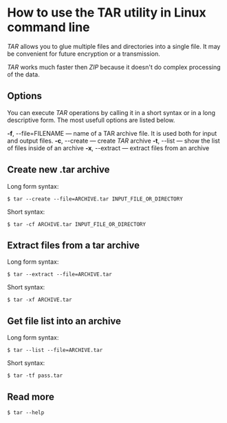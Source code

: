 
# How to use the TAR utility in Linux command line

*TAR* allows you to glue multiple files and directories into a single file. It may be convenient for future encryption or a transmission.

*TAR* works much faster then *ZIP* because it doesn't do complex processing of the data.

## Options 

You can execute *TAR* operations by calling it in a short syntax or in a long descriptive form. The most usefull options are listed below.

**-f**, --file=FILENAME — name of a TAR archive file. It is used both for input and output files.
**-c**, --create — create *TAR* archive
**-t**, --list — show the list of files inside of an archive
**-x**, --extract — extract files from an archive

## Create new .tar archive

Long form syntax:

    $ tar --create --file=ARCHIVE.tar INPUT_FILE_OR_DIRECTORY

Short syntax:

    $ tar -cf ARCHIVE.tar INPUT_FILE_OR_DIRECTORY

## Extract files from a tar archive

Long form syntax:

    $ tar --extract --file=ARCHIVE.tar

Short syntax:

    $ tar -xf ARCHIVE.tar

## Get file list into an archive

Long form syntax:

    $ tar --list --file=ARCHIVE.tar

Short syntax:

    $ tar -tf pass.tar

## Read more

    $ tar --help
